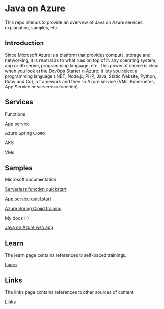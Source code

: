 # Java on Azure

This repo intends to provide an overview of Java on Azure services, explanation, samples, etc.

## Introduction

Since Microsoft Azure is a platform that provides compute, storage and networking, it is neutral as to what runs on top of it: any operating system, app or db server, programming language, etc. This power of choice is clear when you look at the DevOps Starter in Azure: It lets you select a programming language (.NET, Node.js, PHP, Java, Static Website, Python, Ruby and Go), a framework and then an Azure service (VMs, Kubernetes, App Service or serverless function).

## Services

Functions

App service

Azure Spring Cloud

AKS

VMs

## Samples

Microsoft documentation

[Serverless function quickstart](https://docs.microsoft.com/en-us/azure/azure-functions/create-first-function-cli-java)

[App service quickstart](https://docs.microsoft.com/azure/app-service/quickstart-java)

[Azure Spring Cloud training](https://github.com/microsoft/azure-spring-cloud-training/)

My docs :-)

[Java on Azure web app](https://github.com/pdebruin/javaonazureweb)

## Learn

The learn page contains references to self-paced trainings. 

[Learn](./learn.md)

## Links

The links page contains references to other sources of content.

[Links](./links.md)

